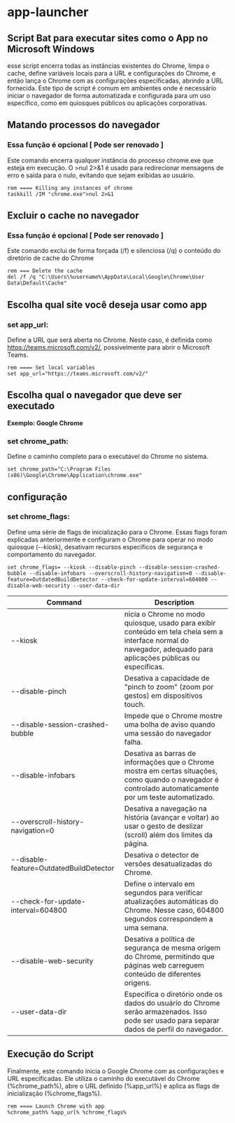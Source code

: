 # app-launcher

## Script Bat para executar sites como o App no ​​Microsoft Windows

esse script encerra todas as instâncias existentes do Chrome, limpa o cache, define variáveis locais para a URL e configurações do Chrome, e então lança o Chrome com as configurações especificadas, abrindo a URL fornecida. Este tipo de script é comum em ambientes onde é necessário iniciar o navegador de forma automatizada e configurada para um uso específico, como em quiosques públicos ou aplicações corporativas.

## Matando processos do navegador 

### Essa função é opcional [ Pode ser renovado ]

Este comando encerra qualquer instância do processo chrome.exe que esteja em execução. O >nul 2>&1 é usado para redirecionar mensagens de erro e saída para o nulo, evitando que sejam exibidas ao usuário.

```
rem ==== Killing any instances of chrome
taskkill /IM "chrome.exe">nul 2>&1
```

## Excluir o cache no navegador

### Essa função é opcional [ Pode ser renovado ]

Este comando exclui de forma forçada (/f) e silenciosa (/q) o conteúdo do diretório de cache do Chrome

```
rem === Delete the cache
del /f /q "C:\Users\%username%\AppData\Local\Google\Chrome\User Data\Default\Cache"
```

## Escolha qual site você deseja usar como app

### set app_url: 
Define a URL que será aberta no Chrome. Neste caso, é definida como https://teams.microsoft.com/v2/, possivelmente para abrir o Microsoft Teams.

```
rem ==== Set local variables
set app_url="https://teams.microsoft.com/v2/"
```

## Escolha qual o navegador que deve ser executado

__Exemplo: Google Chrome__

### set chrome_path: 
Define o caminho completo para o executável do Chrome no sistema.

```
set chrome_path="C:\Program Files (x86)\Google\Chrome\Application\chrome.exe"
```

## configuração 

### set chrome_flags: 
Define uma série de flags de inicialização para o Chrome. Essas flags foram explicadas anteriormente e configuram o Chrome para operar no modo quiosque (--kiosk), desativam recursos específicos de segurança e comportamento do navegador.

```
set chrome_flags= --kiosk --disable-pinch --disable-session-crashed-bubble --disable-infobars --overscroll-history-navigation=0 --disable-feature=OutdatedBuildDetector --check-for-update-interval=604800 --disable-web-security --user-data-dir
```

| Command | Description |
| --- | --- |
| --kiosk  | nicia o Chrome no modo quiosque, usado para exibir conteúdo em tela cheia sem a interface normal do navegador, adequado para aplicações públicas ou específicas.  |
| --disable-pinch  | Desativa a capacidade de "pinch to zoom" (zoom por gestos) em dispositivos touch.  |
| --disable-session-crashed-bubble  | Impede que o Chrome mostre uma bolha de aviso quando uma sessão do navegador falha.  |
| --disable-infobars  | Desativa as barras de informações que o Chrome mostra em certas situações, como quando o navegador é controlado automaticamente por um teste automatizado.  |
| --overscroll-history-navigation=0  | Desativa a navegação na história (avançar e voltar) ao usar o gesto de deslizar (scroll) além dos limites da página.  |
| --disable-feature=OutdatedBuildDetector  | Desativa o detector de versões desatualizadas do Chrome.  |
| --check-for-update-interval=604800  | Define o intervalo em segundos para verificar atualizações automáticas do Chrome. Nesse caso, 604800 segundos correspondem a uma semana.  |
| --disable-web-security  | Desativa a política de segurança de mesma origem do Chrome, permitindo que páginas web carreguem conteúdo de diferentes origens.  |
| --user-data-dir  | Especifica o diretório onde os dados do usuário do Chrome serão armazenados. Isso pode ser usado para separar dados de perfil do navegador.  |

## Execução do Script

Finalmente, este comando inicia o Google Chrome com as configurações e URL especificadas. Ele utiliza o caminho do executável do Chrome (%chrome_path%), abre o URL definido (%app_url%) e aplica as flags de inicialização (%chrome_flags%).

```
rem ==== Launch Chrome with app
%chrome_path% %app_url% %chrome_flags%
```
